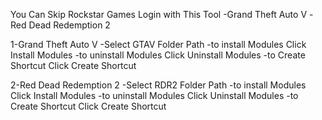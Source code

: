 You Can Skip Rockstar Games Login with This Tool
-Grand Theft Auto V
-Red Dead Redemption 2

1-Grand Theft Auto V
  -Select GTAV Folder Path
  -to install Modules Click Install Modules
  -to uninstall Modules Click Uninstall Modules
  -to Create Shortcut Click Create Shortcut

2-Red Dead Redemption 2
  -Select RDR2 Folder Path
  -to install Modules Click Install Modules
  -to uninstall Modules Click Uninstall Modules
  -to Create Shortcut Click Create Shortcut